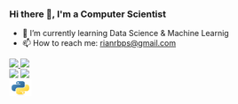 ### Hi there 👋, I'm a Computer Scientist


- 🌱 I’m currently learning Data Science & Machine Learnig
-  📫 How to reach me: rianrbps@gmail.com

 <div>
  <a href="https://github.com/RianRBPS">
  <img height="150em" src="https://github-readme-stats.vercel.app/api?username=RianRBPS&show_icons=true&theme=dark&include_all_commits=true&count_private=true"/>
  <img height="150em" src="https://github-readme-stats.vercel.app/api/top-langs/?username=RianRBPS&layout=compact&langs_count=7&theme=dark"/>
</div>
  
<div>
  <a href="https://instagram.com/rian_rbps" target="_blank"><img src="https://img.shields.io/badge/-Instagram-%23E4405F?style=for-the-badge&logo=instagram&logoColor=white" target="_blank"></a>
  <a href="https://www.linkedin.com/in/rian-santana-aa5a33211/" target="_blank"><img src="https://img.shields.io/badge/-LinkedIn-%230077B5?style=for-the-badge&logo=linkedin&logoColor=white" target="_blank"></a> 
  
<div>
    <img align="center" alt="Rafa-Python" height="30" width="40" src="https://raw.githubusercontent.com/devicons/devicon/master/icons/python/python-original.svg">

<!--
**RianRBPS/RianRBPS** is a ✨ _special_ ✨ repository because its `README.md` (this file) appears on your GitHub profile.

</div>
 
   ![Snake animation](https://github.com/RianRBPS/RianRBPS/blob/output/github-contribution-grid-snake.svg)
  
</div>
Here are some ideas to get you started:

- 🔭 I’m currently working on ...
- 🌱 I’m currently learning ...
- 👯 I’m looking to collaborate on ...
- 🤔 I’m looking for help with ...
- 💬 Ask me about ...
- 📫 How to reach me: ...
- 😄 Pronouns: ...
- ⚡ Fun fact: ...
-->

